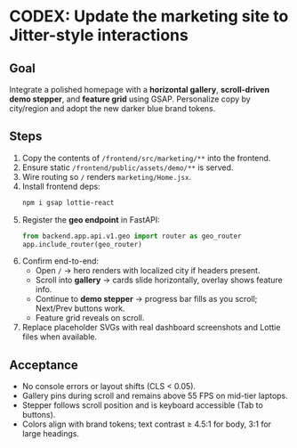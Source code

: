 # CODEX: Update the marketing site to Jitter-style interactions

## Goal
Integrate a polished homepage with a **horizontal gallery**, **scroll-driven demo stepper**, and **feature grid** using GSAP. Personalize copy by city/region and adopt the new darker blue brand tokens.

## Steps
1) Copy the contents of `/frontend/src/marketing/**` into the frontend.
2) Ensure static `/frontend/public/assets/demo/**` is served.
3) Wire routing so `/` renders `marketing/Home.jsx`.
4) Install frontend deps:
   ```bash
   npm i gsap lottie-react
   ```
5) Register the **geo endpoint** in FastAPI:
   ```py
   from backend.app.api.v1.geo import router as geo_router
   app.include_router(geo_router)
   ```
6) Confirm end-to-end:
   - Open `/` → hero renders with localized city if headers present.
   - Scroll into **gallery** → cards slide horizontally, overlay shows feature info.
   - Continue to **demo stepper** → progress bar fills as you scroll; Next/Prev buttons work.
   - Feature grid reveals on scroll.
7) Replace placeholder SVGs with real dashboard screenshots and Lottie files when available.

## Acceptance
- No console errors or layout shifts (CLS < 0.05).
- Gallery pins during scroll and remains above 55 FPS on mid-tier laptops.
- Stepper follows scroll position and is keyboard accessible (Tab to buttons).
- Colors align with brand tokens; text contrast ≥ 4.5:1 for body, 3:1 for large headings.
